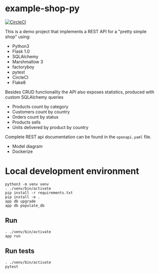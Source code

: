 # example-shop-py

[![CircleCI](https://circleci.com/gh/miguelgarcia/example-shop-py.svg?style=svg)](https://circleci.com/gh/miguelgarcia/example-shop-py)

This is a demo project that implements a REST API for a "pretty simple shop" using:

- Python3
- Flask 1.0
- SQLAlchemy
- Marshmallow 3
- factoryboy
- pytest
- CircleCI
- Flake8

Besides CRUD functionality the API also exposes statistics, produced with custom SQLAlchemy queries

- Products count by category
- Customers count by country
- Orders count by status
- Products sells
- Units delivered by product by country


Complete REST api documentation can be found in the `openapi.yaml` file.

- Model diagram
- Dockerize

# Local development environment

    python3 -m venv venv
    . ./venv/bin/activate
    pip install -r requirements.txt
    pip install -e .
    app db upgrade
    app db populate_db

    
## Run

    . ./venv/bin/activate
    app run
    
## Run tests

    . ./venv/bin/activate
    pytest
    
